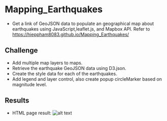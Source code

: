 # Mapping_Earthquakes
- Get a link of GeoJSON data to populate an geographical map about earthquakes using JavaScript,leaflet.js, and Mapbox API. Refer to  https://hieppham8083.github.io/Mapping_Earthquakes/

## Challenge
- Add multiple map layers to maps.
- Retrieve the earthquake GeoJSON data using D3.json.
- Create the style data for each of the earthquakes.
- Add legend and layer control, also create popup circleMarker based on magnitude level.

## Results
- HTML page result:
![alt text](../main/Earthquake_Challenge/ScreenShot_Deliverable3.png "Index.html")
